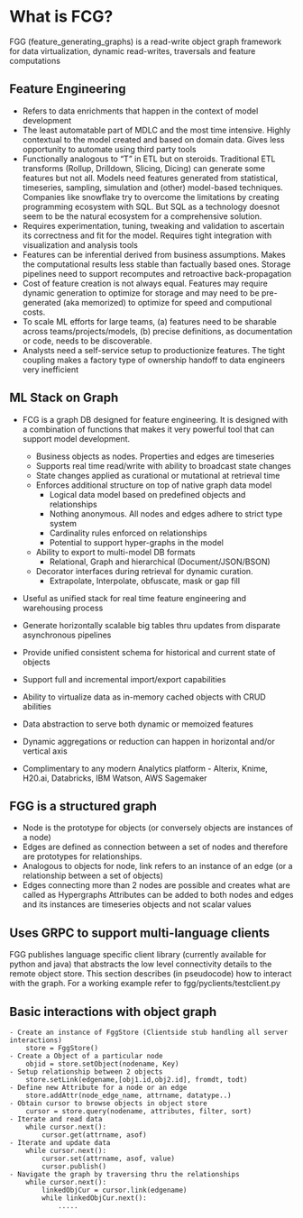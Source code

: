 # What is FCG? 
FGG (feature_generating_graphs) is a read-write object graph framework for data virtualization, dynamic read-writes, traversals and feature computations

## Feature Engineering
 - Refers to data enrichments that happen in the context of model development
 - The least automatable part of MDLC and the most time intensive. Highly contextual to the model created and based on domain data. Gives less opportunity to automate using third party tools
 - Functionally analogous to “T” in ETL but on steroids. Traditional ETL transforms (Rollup, Drilldown, Slicing, Dicing) can generate some features but not all. Models need features generated from statistical, timeseries, sampling, simulation and (other) model-based techniques. Companies like snowflake try to overcome the limitations by creating programming ecosystem with SQL. But SQL as a technology doesnot seem to be the natural ecosystem for a comprehensive solution. 
 - Requires experimentation, tuning, tweaking and validation to ascertain its correctness and fit for the model. Requires tight integration with visualization and analysis tools 
 - Features can be inferential derived from business assumptions. Makes the computational results less stable than factually based ones. Storage pipelines need to support recomputes and retroactive back-propagation
 - Cost of feature creation is not always equal. Features may require dynamic generation to optimize for storage and may need to be pre-generated (aka memorized) to optimize for speed and computional costs.
 - To scale ML efforts for large teams, (a) features need to be sharable across teams/projects/models, (b) precise definitions, as documentation or code, needs to be discoverable.
 - Analysts need a self-service setup to productionize features. The tight coupling makes a factory type of ownership handoff to data engineers very inefficient

## ML Stack on Graph
- FCG is a graph DB designed for feature engineering. It is designed with a combination of functions that makes it very powerful tool that can support model development.
	- Business objects as nodes. Properties and edges are timeseries
 	- Supports real time read/write with ability to broadcast state changes
  	- State changes applied as curational or mutational at retrieval time
  	- Enforces additional structure on top of native graph data model
  		- Logical data model based on predefined objects and relationships
  	 	- Nothing anonymous. All nodes and edges adhere to strict type system
  	  	- Cardinality rules enforced on relationships
  	  	- Potential to support hyper-graphs in the model
	- Ability to export to multi-model DB formats
 		- Relational, Graph and hierarchical (Document/JSON/BSON)
   	- Decorator interfaces during retrieval for dynamic curation.
   		- Extrapolate, Interpolate, obfuscate, mask or gap fill

 - Useful as unified stack for real time feature engineering and warehousing process
 - Generate horizontally scalable big tables thru updates from disparate asynchronous pipelines
 - Provide unified consistent schema for historical and current state of objects
 - Support full and incremental import/export capabilities
 - Ability to virtualize data as in-memory cached objects with CRUD abilities
 - Data abstraction to serve both dynamic or memoized features
 - Dynamic aggregations or reduction can happen in horizontal and/or vertical axis
 - Complimentary to any modern Analytics platform - Alterix, Knime, H20.ai, Databricks, IBM Watson, AWS Sagemaker

## FGG is a structured graph 
- Node is the prototype for objects (or conversely objects are instances of a node) 
- Edges are defined as connection between a set of nodes and therefore are prototypes for relationships.
- Analogous to objects for node, link refers to an instance of an edge (or a relationship between a set of objects)
- Edges connecting more than 2 nodes are possible and creates what are called as Hypergraphs
Attributes can be added to both nodes and edges and its instances are timeseries objects and not scalar values  

## Uses GRPC to support multi-language clients
FGG publishes language specific client library (currently available for python and java) that abstracts the low level connectivity details to the remote object store. This section describes (in pseudocode) how to interact with the graph. For a working example refer to fgg/pyclients/testclient.py 

## Basic interactions with object graph 
	- Create an instance of FggStore (Clientside stub handling all server interactions)
		store = FggStore()
	- Create a Object of a particular node
		objid = store.setObject(nodename, Key)
	- Setup relationship between 2 objects
		store.setLink(edgename,[obj1.id,obj2.id], fromdt, todt)
	- Define new Attribute for a node or an edge 
		store.addAttr(node_edge_name, attrname, datatype..)
	- Obtain cursor to browse objects in object store
		cursor = store.query(nodename, attributes, filter, sort)
	- Iterate and read data
		while cursor.next(): 
			cursor.get(attrname, asof) 
	- Iterate and update data
		while cursor.next(): 
			cursor.set(attrname, asof, value)
			cursor.publish()
	- Navigate the graph by traversing thru the relationships
		while cursor.next(): 
			linkedObjCur = cursor.link(edgename)
			while linkedObjCur.next():
				.....


   
